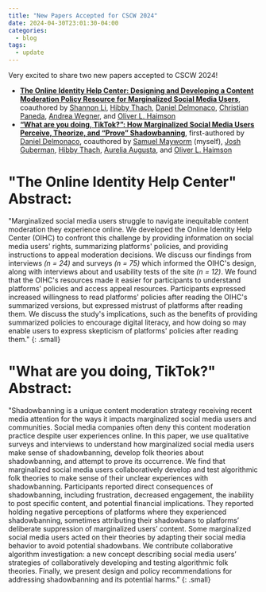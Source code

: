 ```yaml
---
title: "New Papers Accepted for CSCW 2024"
date: 2024-04-30T23:01:30-04:00
categories:
  - blog
tags:
  - update
---
```

Very excited to share two new papers accepted to CSCW 2024!
- <a href="https://dl.acm.org/doi/10.1145/3637406" target="blank"><b>The Online Identity Help Center: Designing and Developing a Content Moderation Policy Resource for Marginalized Social Media Users</b></a>, coauthored by <a href="https://www.shannonlidesign.com/" target="blank">Shannon Li</a>, <a href="https://www.hibbythach.com/" target="blank">Hibby Thach</a>, <a href="https://www.libraries.rutgers.edu/directory/daniel-delmonaco" target="blank">Daniel Delmonaco</a>, <a href="https://christianpaneda.github.io/" target="blank">Christian Paneda</a>, <a href="https://www.andreawegner.com/" target="blank">Andrea Wegner</a>, and <a href="https://oliverhaimson.com/" target="_blank">Oliver L. Haimson</a>
- <a href="https://dl.acm.org/doi/10.1145/3637431" target="blank"><b>“What are you doing, TikTok?”: How Marginalized Social Media Users Perceive, Theorize, and “Prove” Shadowbanning</b></a>, first-authored by <a href="https://www.libraries.rutgers.edu/directory/daniel-delmonaco" target="blank">Daniel Delmonaco</a>, coauthored by <a href="https://www.mayworms.info/" target="blank">Samuel Mayworm</a> (myself), <a href="https://www.si.umich.edu/people/josh-guberman" target="blank">Josh Guberman</a>, <a href="https://www.hibbythach.com/" target="blank">Hibby Thach</a>, <a href="https://www.aeva.dev/" target="blank">Aurelia Augusta</a>, and <a href="https://oliverhaimson.com/" target="_blank">Oliver L. Haimson</a>

# "The Online Identity Help Center" Abstract:
"Marginalized social media users struggle to navigate inequitable content moderation they experience online. We developed the Online Identity Help Center (OIHC) to confront this challenge by providing information on social media users' rights, summarizing platforms' policies, and providing instructions to appeal moderation decisions. We discuss our findings from interviews <i>(n = 24)</i> and surveys <i>(n = 75)</i> which informed the OIHC's design, along with interviews about and usability tests of the site <i>(n = 12)</i>. We found that the OIHC's resources made it easier for participants to understand platforms' policies and access appeal resources. Participants expressed increased willingness to read platforms' policies after reading the OIHC's summarized versions, but expressed mistrust of platforms after reading them. We discuss the study's implications, such as the benefits of providing summarized policies to encourage digital literacy, and how doing so may enable users to express skepticism of platforms' policies after reading them."
{: .small}

# "What are you doing, TikTok?" Abstract:
"Shadowbanning is a unique content moderation strategy receiving recent media attention for the ways it impacts marginalized social media users and communities. Social media companies often deny this content moderation practice despite user experiences online. In this paper, we use qualitative surveys and interviews to understand how marginalized social media users make sense of shadowbanning, develop folk theories about shadowbanning, and attempt to prove its occurrence. We find that marginalized social media users collaboratively develop and test algorithmic folk theories to make sense of their unclear experiences with shadowbanning. Participants reported direct consequences of shadowbanning, including frustration, decreased engagement, the inability to post specific content, and potential financial implications. They reported holding negative perceptions of platforms where they experienced shadowbanning, sometimes attributing their shadowbans to platforms’ deliberate suppression of marginalized users’ content. Some marginalized social media users acted on their theories by adapting their social media behavior to avoid potential shadowbans. We contribute collaborative algorithm investigation: a new concept describing social media users’ strategies of collaboratively developing and testing algorithmic folk theories. Finally, we present design and policy recommendations for addressing shadowbanning and its potential harms."
{: .small}
